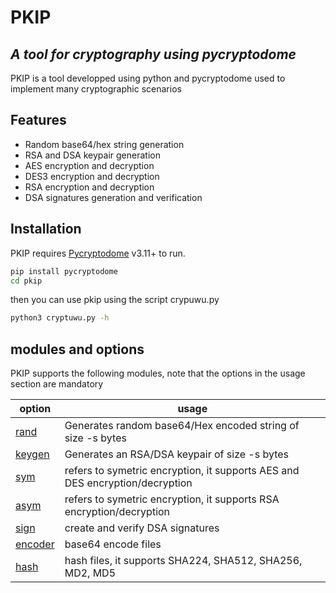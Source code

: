 # PKIP
## _A tool for cryptography using pycryptodome_

PKIP is a tool developped using python and pycryptodome used to implement many cryptographic scenarios
## Features

- Random base64/hex string generation 
- RSA and DSA keypair generation
- AES encryption and decryption
- DES3 encryption and decryption
- RSA encryption and decryption
- DSA signatures generation and verification 


## Installation

PKIP requires [Pycryptodome](https://pypi.org/project/pycryptodome/) v3.11+ to run.

```sh
pip install pycryptodome
cd pkip
```
then you can use pkip using the script crypuwu.py
```sh
python3 cryptuwu.py -h
```
## modules and options

PKIP supports the following modules, note that the options in the usage section are mandatory

| option | usage | 
| ------ | ------ | 
| [rand](https://github.com/karimhabush/pkip/blob/main/modules/rand/README.md) | Generates random base64/Hex encoded string of size -s bytes |
| [keygen](https://github.com/karimhabush/pkip/blob/main/modules/keygen/README.md) | Generates an RSA/DSA keypair of size -s bytes |
| [sym](https://github.com/karimhabush/pkip/blob/main/modules/sym/README.md) | refers to symetric encryption, it supports AES and DES encryption/decryption|
| [asym](https://github.com/karimhabush/pkip/blob/main/modules/asym/README.md) | refers to symetric encryption, it supports RSA encryption/decryption |
| [sign](https://github.com/karimhabush/pkip/blob/main/modules/sign/README.md) | create and verify DSA signatures |
| [encoder](https://github.com/karimhabush/pkip/blob/main/modules/encoder/README.md) | base64 encode files |
| [hash](https://github.com/karimhabush/pkip/blob/main/modules/hash/README.md) | hash files, it supports SHA224, SHA512, SHA256, MD2, MD5 |

